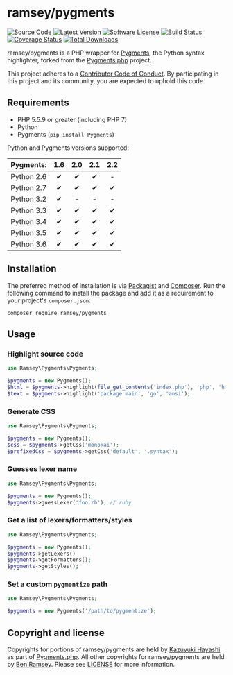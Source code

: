# ramsey/pygments

[![Source Code][badge-source]][github]
[![Latest Version][badge-release]][packagist]
[![Software License][badge-license]][license]
[![Build Status][badge-build]][travisci]
[![Coverage Status][badge-coverage]][coveralls]
[![Total Downloads][badge-downloads]][packagist]

ramsey/pygments is a PHP wrapper for [Pygments][], the Python syntax highlighter, forked from the [Pygments.php][kzykhys-pygments] project.

This project adheres to a [Contributor Code of Conduct][conduct]. By participating in this project and its community, you are expected to uphold this code.

## Requirements

* PHP 5.5.9 or greater (including PHP 7)
* Python
* Pygments (`pip install Pygments`)

Python and Pygments versions supported:

| Pygments:  | 1.6 | 2.0 | 2.1 | 2.2 |
| :--------- | :-: | :-: | :-: | :-: |
| Python 2.6 | ✔   | ✔   | ✔   | -   |
| Python 2.7 | ✔   | ✔   | ✔   | ✔   |
| Python 3.2 | ✔   | -   | -   | -   |
| Python 3.3 | ✔   | ✔   | ✔   | ✔   |
| Python 3.4 | ✔   | ✔   | ✔   | ✔   |
| Python 3.5 | ✔   | ✔   | ✔   | ✔   |
| Python 3.6 | ✔   | ✔   | ✔   | ✔   |

## Installation

The preferred method of installation is via [Packagist][] and [Composer][]. Run the following command to install the package and add it as a requirement to your project's `composer.json`:

```
composer require ramsey/pygments
```

## Usage

### Highlight source code

``` php
use Ramsey\Pygments\Pygments;

$pygments = new Pygments();
$html = $pygments->highlight(file_get_contents('index.php'), 'php', 'html');
$text = $pygments->highlight('package main', 'go', 'ansi');
```

### Generate CSS

``` php
use Ramsey\Pygments\Pygments;

$pygments = new Pygments();
$css = $pygments->getCss('monokai');
$prefixedCss = $pygments->getCss('default', '.syntax');
```

### Guesses lexer name

``` php
use Ramsey\Pygments\Pygments;

$pygments = new Pygments();
$pygments->guessLexer('foo.rb'); // ruby
```

### Get a list of lexers/formatters/styles

``` php
use Ramsey\Pygments\Pygments;

$pygments = new Pygments();
$pygments->getLexers()
$pygments->getFormatters();
$pygments->getStyles();
```

### Set a custom `pygmentize` path

``` php
use Ramsey\Pygments\Pygments;

$pygments = new Pygments('/path/to/pygmentize');
```

## Copyright and license

Copyrights for portions of ramsey/pygments are held by [Kazuyuki Hayashi][kzykhys] as part of [Pygments.php][kzykhys-pygments]. All other copyrights for ramsey/pygments are held by [Ben Ramsey][ramsey]. Please see [LICENSE][] for more information.


[badge-build]: https://img.shields.io/travis/ramsey/pygments/master.svg?style=flat-square
[badge-coverage]: https://img.shields.io/coveralls/ramsey/pygments/master.svg?style=flat-square
[badge-downloads]: https://img.shields.io/packagist/dt/ramsey/pygments.svg?style=flat-square
[badge-license]: https://img.shields.io/badge/license-MIT-brightgreen.svg?style=flat-square
[badge-release]: https://img.shields.io/packagist/v/ramsey/pygments.svg?style=flat-square
[badge-source]: https://img.shields.io/badge/source-ramsey/pygments-blue.svg?style=flat-square
[composer]: https://getcomposer.org
[conduct]: https://github.com/ramsey/pygments/blob/master/CODE_OF_CONDUCT.md
[coveralls]: https://coveralls.io/r/ramsey/pygments?branch=master
[github]: https://github.com/ramsey/pygments
[kzykhys-pygments]: https://github.com/kzykhys/Pygments.php
[kzykhys]: https://github.com/kzykhys
[license]: https://github.com/ramsey/pygments/blob/master/LICENSE
[packagist]: https://packagist.org/packages/ramsey/pygments
[pygments]: http://pygments.org/
[ramsey]: https://benramsey.com
[travisci]: https://travis-ci.org/ramsey/pygments
